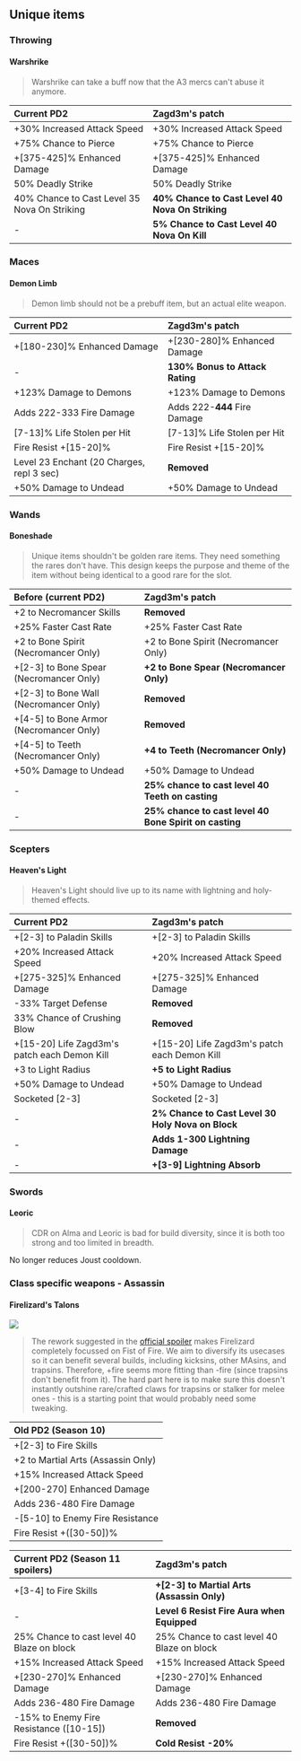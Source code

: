 ## Unique items

### Throwing

#### Warshrike

> Warshrike can take a buff now that the A3 mercs can't abuse it anymore.

| Current PD2                      | Zagd3m's patch                                          |
|:--|:--|
| +30% Increased Attack Speed                     | +30% Increased Attack Speed                    |
| +75% Chance to Pierce                           | +75% Chance to Pierce                          |
| +[375-425]% Enhanced Damage                     | +[375-425]% Enhanced Damage                    |
| 50% Deadly Strike                               | 50% Deadly Strike                              |
| 40% Chance to Cast Level 35 Nova On Striking    | **40% Chance to Cast Level 40 Nova On Striking**   |
| -                                               | **5% Chance to Cast Level 40 Nova On Kill**        |

### Maces

#### Demon Limb

> Demon limb should not be a prebuff item, but an actual elite weapon.

| Current PD2                      | Zagd3m's patch                                          |
|:--|:--|
| +[180-230]% Enhanced Damage                     | +[230-280]% Enhanced Damage                    |
| -                                               | **130% Bonus to Attack Rating**                |
| +123% Damage to Demons                          | +123% Damage to Demons                         |
| Adds 222-333 Fire Damage                        | Adds 222-**444** Fire Damage                   |
| [7-13]% Life Stolen per Hit                     | [7-13]% Life Stolen per Hit                    |
| Fire Resist +[15-20]%                           | Fire Resist +[15-20]%                          |
| Level 23 Enchant (20 Charges, repl 3 sec)       | **Removed**                                    |
| +50% Damage to Undead                           | +50% Damage to Undead                          |

### Wands

#### Boneshade

> Unique items shouldn't be golden rare items. They need something the rares don't have. This design keeps the purpose and theme of the item without being identical to a good rare for the slot.

| Before (current PD2)                            | Zagd3m's patch                                          |
|:--|:--|
| +2 to Necromancer Skills                        | **Removed**                                    |
| +25% Faster Cast Rate                           | +25% Faster Cast Rate                          |
| +2 to Bone Spirit (Necromancer Only)            | +2 to Bone Spirit (Necromancer Only)           |
| +[2-3] to Bone Spear (Necromancer Only)         | **+2 to Bone Spear (Necromancer Only)**        |
| +[2-3] to Bone Wall (Necromancer Only)          | **Removed**                                    |
| +[4-5] to Bone Armor (Necromancer Only)         | **Removed**                                    |
| +[4-5] to Teeth (Necromancer Only)              | **+4 to Teeth (Necromancer Only)**             |
| +50% Damage to Undead                           | +50% Damage to Undead                          |
| -                                               | **25% chance to cast level 40 Teeth on casting** |
| -                                               | **25% chance to cast level 40 Bone Spirit on casting** |

### Scepters

#### Heaven's Light

> Heaven's Light should live up to its name with lightning and holy-themed effects.

| Current PD2                      | Zagd3m's patch                                          |
|:--|:--|
| +[2-3] to Paladin Skills                        | +[2-3] to Paladin Skills                       |
| +20% Increased Attack Speed                     | +20% Increased Attack Speed                    |
| +[275-325]% Enhanced Damage                     | +[275-325]% Enhanced Damage                    |
| -33% Target Defense                             | **Removed**                                    |
| 33% Chance of Crushing Blow                     | **Removed**                                    |
| +[15-20] Life Zagd3m's patch each Demon Kill             | +[15-20] Life Zagd3m's patch each Demon Kill            |
| +3 to Light Radius                              | **+5 to Light Radius**                        |
| +50% Damage to Undead                           | +50% Damage to Undead                          |
| Socketed [2-3]                                  | Socketed [2-3]                                 |
| -                                               | **2% Chance to Cast Level 30 Holy Nova on Block** |
| -                                               | **Adds 1-300 Lightning Damage**                   |
| -                                               | **+[3-9] Lightning Absorb** |

### Swords

#### Leoric

> CDR on Alma and Leoric is bad for build diversity, since it is both too strong and too limited in breadth.

No longer reduces Joust cooldown.

### Class specific weapons - Assassin

#### Firelizard's Talons

[![](https://static.wikitide.net/projectdiablo2wiki/9/91/Claws.png)](https://wiki.projectdiablo2.com/wiki/File:Claws.png)

> The rework suggested in the [official spoiler](https://wiki.projectdiablo2.com/wiki/Patch_Notes) makes Firelizard completely focussed on Fist of Fire. We aim to diversify its usecases so it can benefit several builds, including kicksins, other MAsins, and trapsins. Therefore, +fire seems more fitting than -fire (since trapsins don't benefit from it). The hard part here is to make sure this doesn't instantly outshine rare/crafted claws for trapsins or stalker for melee ones - this is a starting point that would probably need some tweaking.

| Old PD2 (Season 10) |
| :--- |
| +[2-3] to Fire Skills |
| +2 to Martial Arts (Assassin Only) |
| +15% Increased Attack Speed |
| +[200-270] Enhanced Damage |
| Adds 236-480 Fire Damage |
| -[5-10] to Enemy Fire Resistance |
| Fire Resist +(\[30-50\])% |

| Current PD2 (Season 11 spoilers) | Zagd3m's patch |
|:--|:--|
| +[3-4] to Fire Skills | **+[2-3] to Martial Arts (Assassin Only)** |
| - | **Level 6 Resist Fire Aura when Equipped** |
| 25% Chance to cast level 40 Blaze on block | 25% Chance to cast level 40 Blaze on block |
| +15% Increased Attack Speed | +15% Increased Attack Speed |
| +[230-270]% Enhanced Damage | +[230-270]% Enhanced Damage |
| Adds 236-480 Fire Damage | Adds 236-480 Fire Damage |
| -15% to Enemy Fire Resistance (\[10-15\]) | **Removed** |
| Fire Resist +(\[30-50\])% | **Cold Resist -20%** |
